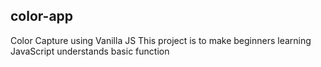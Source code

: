 ## color-app

Color Capture using Vanilla JS
This project is to make beginners learning JavaScript understands basic function
